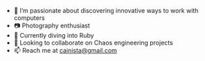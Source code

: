 - 👀 I’m passionate about discovering innovative ways to work with computers
- 📷 Photography enthusiast
- 💎 Currently diving into Ruby
- 💞️ Looking to collaborate on Chaos engineering projects
- 📫 Reach me at cainista@gmail.com

<!---
Cainista/Cainista is a ✨ special ✨ repository because its `README.md` (this file) appears on your GitHub profile.
You can click the Preview link to take a look at your changes.
--->
